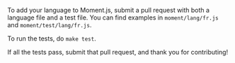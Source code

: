 To add your language to Moment.js, submit a pull request with both a language file and a test file. You can find examples in `moment/lang/fr.js` and `moment/test/lang/fr.js`.

To run the tests, do `make test`.

If all the tests pass, submit that pull request, and thank you for contributing!